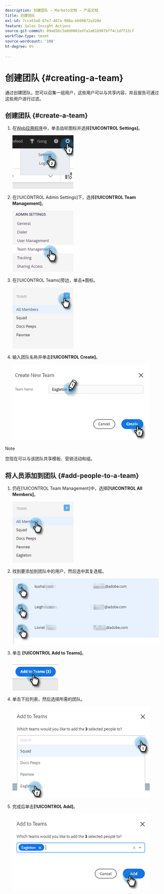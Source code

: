 ```yaml
---
description: 创建团队 — Marketo文档 — 产品文档
title: 创建团队
exl-id: 7cca53a8-67e7-467a-988a-bb99872a328e
feature: Sales Insight Actions
source-git-commit: 09a656c3a0d0002edfa1a61b987bff4c1dff33cf
workflow-type: tm+mt
source-wordcount: '108'
ht-degree: 6%

---
```


# 创建团队 {#creating-a-team}

通过创建团队，您可以召集一组用户，这些用户可以与共享内容，并且报告可通过这些用户进行过滤。

## 创建团队 {#create-a-team}

1. 在[Web应用程序](https://toutapp.com/login)中，单击齿轮图标并选择&#x200B;**[!UICONTROL Settings]**。

   ![](assets/creating-a-team-1.png)

1. 在[!UICONTROL Admin Settings]下，选择&#x200B;**[!UICONTROL Team Management]**。

   ![](assets/creating-a-team-2.png)

1. 在[!UICONTROL Teams]旁边，单击&#x200B;**+**&#x200B;图标。

   ![](assets/creating-a-team-3.png)

1. 输入团队名称并单击&#x200B;**[!UICONTROL Create]**。

   ![](assets/creating-a-team-4.png)

>[!NOTE]
>
>您现在可以与该团队共享模板、营销活动和组。

## 将人员添加到团队 {#add-people-to-a-team}

1. 仍在[!UICONTROL Team Management]中，选择&#x200B;**[!UICONTROL All Members]**。

   ![](assets/creating-a-team-5.png)

1. 找到要添加到团队中的用户，然后选中其复选框。

   ![](assets/creating-a-team-6.png)

1. 单击 **[!UICONTROL Add to Teams]**。

   ![](assets/creating-a-team-7.png)

1. 单击下拉列表，然后选择所需的团队。

   ![](assets/creating-a-team-8.png)

1. 完成后单击&#x200B;**[!UICONTROL Add]**。

   ![](assets/creating-a-team-9.png)
